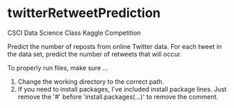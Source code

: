 # twitterRetweetPrediction
CSCI Data Science Class Kaggle Competition

Predict the number of reposts from online Twitter data.
For each tweet in the data set, predict the number of retweets that will occur. 

To properly run files, make sure ...
1) Change the working directory to the correct path.
2) If you need to install packages, I've included install package lines. Just remove the '#' before 'install.packages(...)' to remove the comment.

